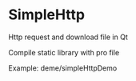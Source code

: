 # SimpleHttp
Http request and download file in Qt

Compile static library with pro file

Example: deme/simpleHttpDemo
